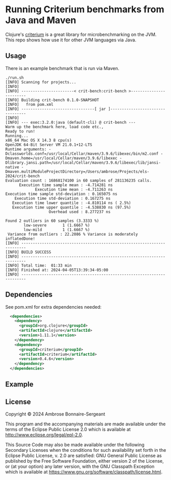 # Running Criterium benchmarks from Java and Maven

Clojure's [criterium](https://github.com/hugoduncan/criterium/) is a great library for microbenchmarking on the JVM.
This repo shows how use it for other JVM languages via Java.

## Usage

There is an example benchmark that is run via Maven.

```
./run.sh
[INFO] Scanning for projects...
[INFO]
[INFO] -----------------------< crit-bench:crit-bench >------------------------
[INFO] Building crit-bench 0.1.0-SNAPSHOT
[INFO]   from pom.xml
[INFO] --------------------------------[ jar ]---------------------------------
[INFO]
[INFO] --- exec:3.2.0:java (default-cli) @ crit-bench ---
Warm up the benchmark here, load code etc.,
Ready to run!
Running...
x86_64 Mac OS X 14.3 8 cpu(s)
OpenJDK 64-Bit Server VM 21.0.1+12-LTS
Runtime arguments: -Dclassworlds.conf=/usr/local/Cellar/maven/3.9.6/libexec/bin/m2.conf -Dmaven.home=/usr/local/Cellar/maven/3.9.6/libexec -Dlibrary.jansi.path=/usr/local/Cellar/maven/3.9.6/libexec/lib/jansi-native -Dmaven.multiModuleProjectDirectory=/Users/ambrose/Projects/els-2024/crit-bench
Evaluation count : 16868174100 in 60 samples of 281136235 calls.
      Execution time sample mean : -4.714281 ns
             Execution time mean : -4.711263 ns
Execution time sample std-deviation : 0.165075 ns
    Execution time std-deviation : 0.167275 ns
   Execution time lower quantile : -4.810114 ns ( 2.5%)
   Execution time upper quantile : -4.538830 ns (97.5%)
                   Overhead used : 8.277237 ns

Found 2 outliers in 60 samples (3.3333 %)
        low-severe       1 (1.6667 %)
        low-mild         1 (1.6667 %)
 Variance from outliers : 22.2086 % Variance is moderately inflatedDone!
[INFO] ------------------------------------------------------------------------
[INFO] BUILD SUCCESS
[INFO] ------------------------------------------------------------------------
[INFO] Total time:  01:33 min
[INFO] Finished at: 2024-04-05T13:39:34-05:00
[INFO] ------------------------------------------------------------------------
```


## Dependencies

See pom.xml for extra dependencies needed:

```xml
  <dependencies>
    <dependency>
      <groupId>org.clojure</groupId>
      <artifactId>clojure</artifactId>
      <version>1.11.1</version>
    </dependency>
    <dependency>
      <groupId>criterium</groupId>
      <artifactId>criterium</artifactId>
      <version>0.4.6</version>
    </dependency>
  </dependencies>
```

## Example

## License

Copyright © 2024 Ambrose Bonnaire-Sergeant

This program and the accompanying materials are made available under the
terms of the Eclipse Public License 2.0 which is available at
http://www.eclipse.org/legal/epl-2.0.

This Source Code may also be made available under the following Secondary
Licenses when the conditions for such availability set forth in the Eclipse
Public License, v. 2.0 are satisfied: GNU General Public License as published by
the Free Software Foundation, either version 2 of the License, or (at your
option) any later version, with the GNU Classpath Exception which is available
at https://www.gnu.org/software/classpath/license.html.
